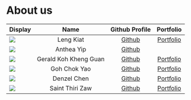 # About us

Display |   Name    |           Github Profile            | Portfolio 
--------|:---------:|:-----------------------------------:|:---------:
![](https://via.placeholder.com/100.png?text=Photo) | Leng Kiat | [Github](https://github.com/Thiolk) | [Portfolio](docs/team/LengKiat.md)
![](https://as1.ftcdn.net/v2/jpg/02/20/78/14/1000_F_220781457_WTHPgnOgavhtdo8FcNhqWGyd687KUZGr.jpg) | Anthea Yip | [Github](https://github.com/anthea-pr0g) |                                   
![](https://via.placeholder.com/100.png?text=Photo) | Gerald Koh Kheng Guan | [Github](https://github.com/geraldkoh4) | [Portfolio](docs/team/johndoe.md)
![](https://via.placeholder.com/100.png?text=Photo) | Goh Chok Yao | [Github](https://github.com/chokyao) | [Portfolio](docs/team/johndoe.md)
![](https://via.placeholder.com/100.png?text=Photo) | Denzel Chen | [Github](https://github.com/) | [Portfolio](docs/team/johndoe.md)
![](https://via.placeholder.com/100.png?text=Photo) | Saint Thiri Zaw | [Github](https://github.com/saintzaw) | [Portfolio](docs/team/johndoe.md)

